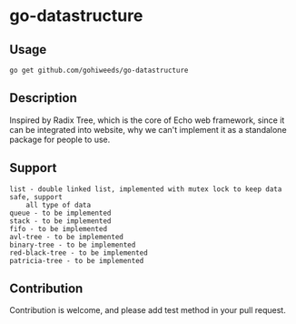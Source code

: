 # go-datastructure

## Usage

	go get github.com/gohiweeds/go-datastructure
	
## Description

Inspired by Radix Tree, which is the core of Echo web framework, since it can be 
integrated into website, why we can't implement it as a standalone package for people
to use.

## Support

	list - double linked list, implemented with mutex lock to keep data safe, support
		all type of data
	queue - to be implemented
	stack - to be implemented
	fifo - to be implemented
	avl-tree - to be implemented
	binary-tree - to be implemented
	red-black-tree - to be implemented
	patricia-tree - to be implemented
	
	
## Contribution

Contribution is welcome, and please add test method in your pull request.